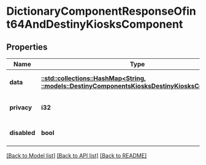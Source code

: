 # DictionaryComponentResponseOfint64AndDestinyKiosksComponent

## Properties
Name | Type | Description | Notes
------------ | ------------- | ------------- | -------------
**data** | [**::std::collections::HashMap<String, ::models::DestinyComponentsKiosksDestinyKiosksComponent>**](Destiny.Components.Kiosks.DestinyKiosksComponent.md) |  | [optional] [default to null]
**privacy** | **i32** |  | [optional] [default to null]
**disabled** | **bool** | If true, this component is disabled. | [optional] [default to null]

[[Back to Model list]](../README.md#documentation-for-models) [[Back to API list]](../README.md#documentation-for-api-endpoints) [[Back to README]](../README.md)


